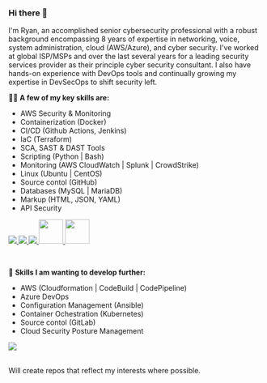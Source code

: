 ### Hi there 👋

I'm Ryan, an accomplished senior cybersecurity professional with a robust background encompassing 8 years of expertise in networking, voice, system administration, cloud (AWS/Azure), and cyber security. I've worked at global ISP/MSPs and over the last several years for a leading security services provider as their principle cyber security consultant. I also have hands-on experience with DevOps tools and continually growing my expertise in DevSecOps to shift security left.

🧑‍💻 **A few of my key skills are:** 
<br>
- AWS Security & Monitoring
- Containerization (Docker)
- CI/CD (Github Actions, Jenkins)
- IaC (Terraform)
- SCA, SAST & DAST Tools 
- Scripting (Python | Bash)
- Monitoring (AWS CloudWatch | Splunk | CrowdStrike)
- Linux (Ubuntu | CentOS)
- Source contol (GitHub)
- Databases (MySQL | MariaDB)
- Markup (HTML, JSON, YAML)
- API Security

<p align="left">
  <a href="https://skillicons.dev">
    <img src="https://skillicons.dev/icons?i=aws,azure,bash,git,github,githubactions">
        <img src="https://skillicons.dev/icons?i=docker,jenkins,vim,html,css,js,jquery,stackoverflow,apple,windows">
            <img src="https://skillicons.dev/icons?i=md,grafana,prometheus,linux,ubuntu,kali,powershell,mysql,py,regex,vscode,kali,postman,terraform">
              <img src ="https://github.com/DrllSGT/JenkinsFile-Snyk-SCA-JavaApp/assets/52445175/ff84aab7-372e-4113-9049-fe7dbe4abcc7" width=48> 
              <img src="https://github.com/DrllSGT/JenkinsFile-SonarCloud-SAST-JavaApp/assets/52445175/0a35f318-c65a-4b32-b060-fcdbdbe098d9" width=48>
  </a>
</p>

<br>

💪 **Skills I am wanting to develop further:** 
<br>
- AWS (Cloudformation | CodeBuild | CodePipeline)
- Azure DevOps
- Configuration Management (Ansible)
- Container Ochestration (Kubernetes)
- Source contol (GitLab)
- Cloud Security Posture Management

<p align="left">
  <a href="https://skillicons.dev">
    <img src="https://skillicons.dev/icons?i=aws,azure,gcp,ansible,gitlab,go,kubernetes" />
  </a>
</p>

<br>
Will create repos that reflect my interests where possible. 
